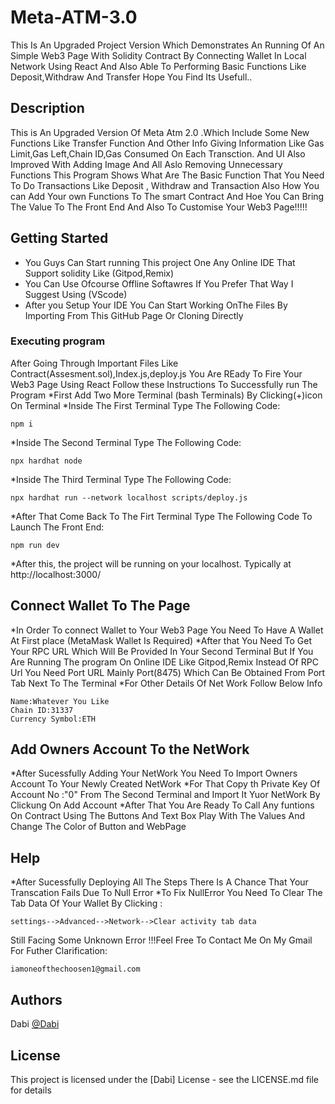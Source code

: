# Meta-ATM-3.0

This Is An Upgraded Project Version Which Demonstrates An Running Of An Simple Web3 Page With Solidity Contract By Connecting Wallet In Local Network Using React And Also Able To Performing Basic Functions Like Deposit,Withdraw And Transfer Hope You Find Its Usefull..

## Description

This is An Upgraded Version Of Meta Atm 2.0 .Which Include Some New Functions Like Transfer Function And Other Info Giving Information Like Gas Limit,Gas Left,Chain ID,Gas Consumed On Each Transction. And UI Also Improved With Adding Image And All Aslo Removing Unnecessary Functions 
This Program Shows What Are The Basic Function That You Need To Do Transactions Like Deposit , Withdraw and Transaction Also How You can Add Your own Functions To The smart Contract And Hoe You Can Bring The Value To The Front End And Also To Customise Your Web3 Page!!!!!


## Getting Started
* You Guys Can Start running This project One Any Online IDE That Support solidity Like (Gitpod,Remix)
* You Can Use Ofcourse Offline Softawres If You Prefer That Way I Suggest Using (VScode)
* After you Setup Your IDE You Can Start Working OnThe Files By Importing From This GitHub Page Or Cloning Directly 

### Executing program

After Going Through Important Files Like Contract(Assesment.sol),Index.js,deploy.js You Are REady To Fire Your Web3 Page Using React Follow these Instructions To Successfully run The Program
*First Add Two More Terminal (bash Terminals) By Clicking(+)icon On Terminal
*Inside The First Terminal Type The Following Code:
````
npm i
````
*Inside The Second Terminal Type The Following Code:
````
npx hardhat node
````
*Inside The Third Terminal Type The Following Code:
````
npx hardhat run --network localhost scripts/deploy.js
````
*After That Come Back To The Firt Terminal Type The Following Code To Launch The Front End:
````
npm run dev
````
*After this, the project will be running on your localhost. Typically at http://localhost:3000/

## Connect Wallet To The Page
*In Order To connect Wallet to Your Web3 Page You Need To Have A Wallet At First place (MetaMask Wallet Is Required)
*After that You Need To Get Your RPC URL Which Will Be Provided In Your Second Terminal
But If You Are Running The program On Online IDE Like Gitpod,Remix Instead Of RPC Url You Need Port URL Mainly Port(8475) Which Can Be Obtained From Port Tab Next To The Terminal
*For Other Details Of Net Work Follow Below Info
````
Name:Whatever You Like
Chain ID:31337
Currency Symbol:ETH
````
## Add Owners Account To the NetWork
*After Sucessfully Adding Your NetWork You Need To Import Owners Account To Your Newly Created NetWork
*For That Copy th Private Key Of Account No :"0" From The Second Terminal and Import It Yuor NetWork By Clickung On Add Account 
*After That You Are Ready To Call Any funtions On Contract Using The Buttons And Text Box Play With The Values And Change The Color of Button and WebPage
## Help
*After Sucessfully Deploying All The Steps There Is A Chance That Your Transcation Fails Due To Null Error
*To Fix NullError You Need To Clear The Tab Data Of Your Wallet By Clicking :
````
settings-->Advanced-->Network-->Clear activity tab data
````
Still Facing Some Unknown Error !!!Feel Free To Contact Me On My Gmail For Futher Clarification:
````
iamoneofthechoosen1@gmail.com
````

## Authors

Dabi 
[@Dabi](iamoneofthechoosen1@gmial.com)


## License

This project is licensed under the [Dabi] License - see the LICENSE.md file for details
